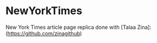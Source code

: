 # NewYorkTimes
New York Times article page replica done with [Talaa Zina]:(https://github.com/zinagithub)
